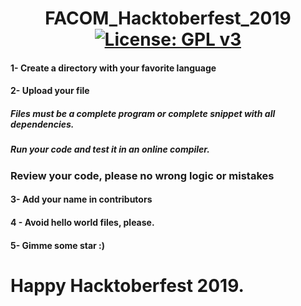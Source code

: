 # <center>FACOM_Hacktoberfest_2019  [![License: GPL v3](https://img.shields.io/badge/License-GPLv3-blue.svg)](https://www.gnu.org/licenses/gpl-3.0)</center>

<h4> 1- Create a directory with your favorite language</h4>

 <h4>2- Upload your file </h4>
 <p><h5> Files must be a complete program or complete snippet with all dependencies.</h5></p>
 <p><h5> Run your code and test it in an online compiler.</h5></p>
 <p><h3> Review your code, please no wrong logic or mistakes</h3></p>
 <h4>3- Add your name in contributors</h4>
 <h4>4 - Avoid hello world files, please.</h4>
 <h4>5- Gimme some star :) </h4>

# Happy Hacktoberfest 2019.


